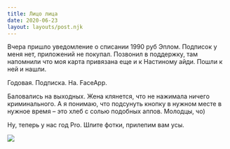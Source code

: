 ```yaml
---
title: Лицо лица
date: 2020-06-23
layout: layouts/post.njk
---
```

Вчера пришло уведомление о списании 1990 руб Эплом. Подписок у меня нет, приложений не покупал. Позвонил в поддержку, там напомнили что моя карта привязана еще и к Настиному айди. Пошли к ней и нашли.

Годовая. Подписка. На. FaceApp.

Баловались на выходных. Жена клянется, что не нажимала ничего криминального. А я понимаю, что подсунуть кнопку в нужном месте в нужное время – это хлеб с солью подобных аппов. Молодцы, чо)

Ну, теперь у нас год Pro. Шлите фотки, прилепим вам усы.

![](https://sun1-88.userapi.com/Xp_8w84FrHhUYFolwxliXeWOs17R-2wDEZN7hA/6XFfxV0jz6w.jpg)
